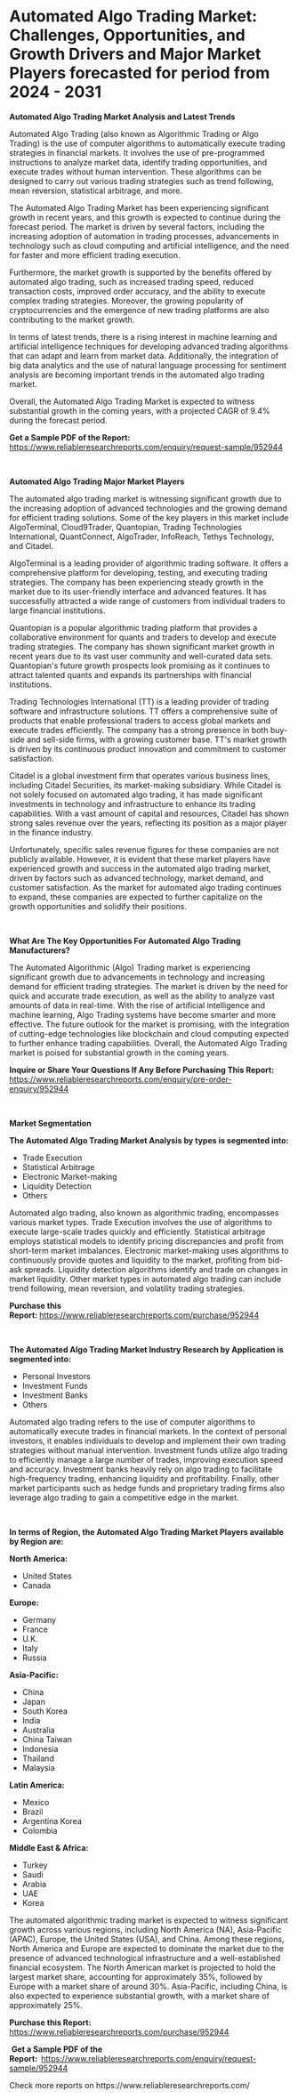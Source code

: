 <p><h1>Automated Algo Trading Market: Challenges, Opportunities, and Growth Drivers and Major Market Players forecasted for period from 2024 - 2031</h1></p><p><strong>Automated Algo Trading Market Analysis and Latest Trends</strong></p>
<p><p>Automated Algo Trading (also known as Algorithmic Trading or Algo Trading) is the use of computer algorithms to automatically execute trading strategies in financial markets. It involves the use of pre-programmed instructions to analyze market data, identify trading opportunities, and execute trades without human intervention. These algorithms can be designed to carry out various trading strategies such as trend following, mean reversion, statistical arbitrage, and more.</p><p>The Automated Algo Trading Market has been experiencing significant growth in recent years, and this growth is expected to continue during the forecast period. The market is driven by several factors, including the increasing adoption of automation in trading processes, advancements in technology such as cloud computing and artificial intelligence, and the need for faster and more efficient trading execution.</p><p>Furthermore, the market growth is supported by the benefits offered by automated algo trading, such as increased trading speed, reduced transaction costs, improved order accuracy, and the ability to execute complex trading strategies. Moreover, the growing popularity of cryptocurrencies and the emergence of new trading platforms are also contributing to the market growth.</p><p>In terms of latest trends, there is a rising interest in machine learning and artificial intelligence techniques for developing advanced trading algorithms that can adapt and learn from market data. Additionally, the integration of big data analytics and the use of natural language processing for sentiment analysis are becoming important trends in the automated algo trading market.</p><p>Overall, the Automated Algo Trading Market is expected to witness substantial growth in the coming years, with a projected CAGR of 9.4% during the forecast period.</p></p>
<p><strong>Get a Sample PDF of the Report:&nbsp;</strong> <a href="https://www.reliableresearchreports.com/enquiry/request-sample/952944">https://www.reliableresearchreports.com/enquiry/request-sample/952944</a></p>
<p>&nbsp;</p>
<p><strong>Automated Algo Trading Major Market Players</strong></p>
<p><p>The automated algo trading market is witnessing significant growth due to the increasing adoption of advanced technologies and the growing demand for efficient trading solutions. Some of the key players in this market include AlgoTerminal, Cloud9Trader, Quantopian, Trading Technologies International, QuantConnect, AlgoTrader, InfoReach, Tethys Technology, and Citadel.</p><p>AlgoTerminal is a leading provider of algorithmic trading software. It offers a comprehensive platform for developing, testing, and executing trading strategies. The company has been experiencing steady growth in the market due to its user-friendly interface and advanced features. It has successfully attracted a wide range of customers from individual traders to large financial institutions.</p><p>Quantopian is a popular algorithmic trading platform that provides a collaborative environment for quants and traders to develop and execute trading strategies. The company has shown significant market growth in recent years due to its vast user community and well-curated data sets. Quantopian's future growth prospects look promising as it continues to attract talented quants and expands its partnerships with financial institutions.</p><p>Trading Technologies International (TT) is a leading provider of trading software and infrastructure solutions. TT offers a comprehensive suite of products that enable professional traders to access global markets and execute trades efficiently. The company has a strong presence in both buy-side and sell-side firms, with a growing customer base. TT's market growth is driven by its continuous product innovation and commitment to customer satisfaction.</p><p>Citadel is a global investment firm that operates various business lines, including Citadel Securities, its market-making subsidiary. While Citadel is not solely focused on automated algo trading, it has made significant investments in technology and infrastructure to enhance its trading capabilities. With a vast amount of capital and resources, Citadel has shown strong sales revenue over the years, reflecting its position as a major player in the finance industry.</p><p>Unfortunately, specific sales revenue figures for these companies are not publicly available. However, it is evident that these market players have experienced growth and success in the automated algo trading market, driven by factors such as advanced technology, market demand, and customer satisfaction. As the market for automated algo trading continues to expand, these companies are expected to further capitalize on the growth opportunities and solidify their positions.</p></p>
<p>&nbsp;</p>
<p><strong>What Are The Key Opportunities For Automated Algo Trading Manufacturers?</strong></p>
<p><p>The Automated Algorithmic (Algo) Trading market is experiencing significant growth due to advancements in technology and increasing demand for efficient trading strategies. The market is driven by the need for quick and accurate trade execution, as well as the ability to analyze vast amounts of data in real-time. With the rise of artificial intelligence and machine learning, Algo Trading systems have become smarter and more effective. The future outlook for the market is promising, with the integration of cutting-edge technologies like blockchain and cloud computing expected to further enhance trading capabilities. Overall, the Automated Algo Trading market is poised for substantial growth in the coming years.</p></p>
<p><strong>Inquire or Share Your Questions If Any Before Purchasing This Report:</strong> <a href="https://www.reliableresearchreports.com/enquiry/pre-order-enquiry/952944">https://www.reliableresearchreports.com/enquiry/pre-order-enquiry/952944</a></p>
<p>&nbsp;</p>
<p><strong>Market Segmentation</strong></p>
<p><strong>The Automated Algo Trading Market Analysis by types is segmented into:</strong></p>
<p><ul><li>Trade Execution</li><li>Statistical Arbitrage</li><li>Electronic Market-making</li><li>Liquidity Detection</li><li>Others</li></ul></p>
<p><p>Automated algo trading, also known as algorithmic trading, encompasses various market types. Trade Execution involves the use of algorithms to execute large-scale trades quickly and efficiently. Statistical arbitrage employs statistical models to identify pricing discrepancies and profit from short-term market imbalances. Electronic market-making uses algorithms to continuously provide quotes and liquidity to the market, profiting from bid-ask spreads. Liquidity detection algorithms identify and trade on changes in market liquidity. Other market types in automated algo trading can include trend following, mean reversion, and volatility trading strategies.</p></p>
<p><strong>Purchase this Report:&nbsp;</strong><a href="https://www.reliableresearchreports.com/purchase/952944">https://www.reliableresearchreports.com/purchase/952944</a></p>
<p>&nbsp;</p>
<p><strong>The Automated Algo Trading Market Industry Research by Application is segmented into:</strong></p>
<p><ul><li>Personal Investors</li><li>Investment Funds</li><li>Investment Banks</li><li>Others</li></ul></p>
<p><p>Automated algo trading refers to the use of computer algorithms to automatically execute trades in financial markets. In the context of personal investors, it enables individuals to develop and implement their own trading strategies without manual intervention. Investment funds utilize algo trading to efficiently manage a large number of trades, improving execution speed and accuracy. Investment banks heavily rely on algo trading to facilitate high-frequency trading, enhancing liquidity and profitability. Finally, other market participants such as hedge funds and proprietary trading firms also leverage algo trading to gain a competitive edge in the market.</p></p>
<p>&nbsp;</p>
<p><strong>In terms of Region, the Automated Algo Trading Market Players available by Region are:</strong></p>
<p>
    <p> <strong> North America: </strong>
        <ul>
            <li>United States</li>
            <li>Canada</li>
        </ul>
        </p> 
    <p> <strong> Europe: </strong>
        <ul>
            <li>Germany</li>
            <li>France</li>
            <li>U.K.</li>
            <li>Italy</li>
            <li>Russia</li>
        </ul>
        </p> 
    <p> <strong> Asia-Pacific: </strong>
        <ul>
            <li>China</li>
            <li>Japan</li>
            <li>South Korea</li>
            <li>India</li>
            <li>Australia</li>
            <li>China Taiwan</li>
            <li>Indonesia</li>
            <li>Thailand</li>
            <li>Malaysia</li>
        </ul>
        </p> 
    <p> <strong> Latin America: </strong>
        <ul>
            <li>Mexico</li>
            <li>Brazil</li>
            <li>Argentina Korea</li>
            <li>Colombia</li>
        </ul>
        </p> 
    <p> <strong> Middle East & Africa: </strong>
        <ul>
            <li>Turkey</li>
            <li>Saudi</li>
            <li>Arabia</li>
            <li>UAE</li>
            <li>Korea</li>
        </ul>
    </p>
    </p>
<p><p>The automated algorithmic trading market is expected to witness significant growth across various regions, including North America (NA), Asia-Pacific (APAC), Europe, the United States (USA), and China. Among these regions, North America and Europe are expected to dominate the market due to the presence of advanced technological infrastructure and a well-established financial ecosystem. The North American market is projected to hold the largest market share, accounting for approximately 35%, followed by Europe with a market share of around 30%. Asia-Pacific, including China, is also expected to experience substantial growth, with a market share of approximately 25%.</p></p>
<p><strong>Purchase this Report: </strong><a href="https://www.reliableresearchreports.com/purchase/952944">https://www.reliableresearchreports.com/purchase/952944</a></p>
<p>&nbsp;<strong>Get a Sample PDF of the Report:&nbsp;&nbsp;</strong><a href="https://www.reliableresearchreports.com/enquiry/request-sample/952944">https://www.reliableresearchreports.com/enquiry/request-sample/952944</a></p>
<p><strong></strong></p>
<p>Check more reports on https://www.reliableresearchreports.com/</p>